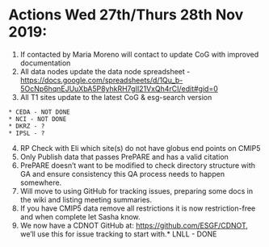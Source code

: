 # Actions Wed 27th/Thurs 28th Nov 2019:
1. If contacted by Maria Moreno will contact to update CoG with improved documentation
2. All data nodes update the data node spreadsheet - https://docs.google.com/spreadsheets/d/1Qu_b-5OcNp6hqnEJUuXbA5P8yhkRH7gII21VxQh4rCI/edit#gid=0
3. All T1 sites update to the latest CoG & esg-search version 
```
* CEDA - NOT DONE
* NCI - NOT DONE
* DKRZ - ?
* IPSL - ?
```
4. RP Check with Eli which site(s) do not have globus end points on CMIP5
5. Only Publish data that passes PrePARE and has a valid citation
6. PrePARE doesn’t want to be modified to check directory structure with GA and ensure consistency this QA process needs to happen somewhere.
7. Will move to using GitHub for tracking issues, preparing some docs in the wiki and listing meeting summaries.
8. If you have CMIP5 data remove all restrictions it is now restriction-free and when complete let Sasha know.
9. We now have a CDNOT GitHub at: https://github.com/ESGF/CDNOT, we’ll use this for issue tracking to start with.* LNLL - DONE
